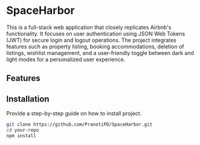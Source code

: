 # SpaceHarbor

This is a full-stack web application that closely replicates Airbnb's functionality. It focuses on user authentication using JSON Web Tokens (JWT) for secure login and logout operations. 
The project integrates features such as property listing, booking accommodations, deletion of listings, wishlist management, and a user-friendly toggle between dark and light modes for a personalized user experience.

## Features

## Installation

Provide a step-by-step guide on how to install project.

```bash
git clone https://github.com/PranotiPD/SpaceHarbor.git
cd your-repo
npm install
